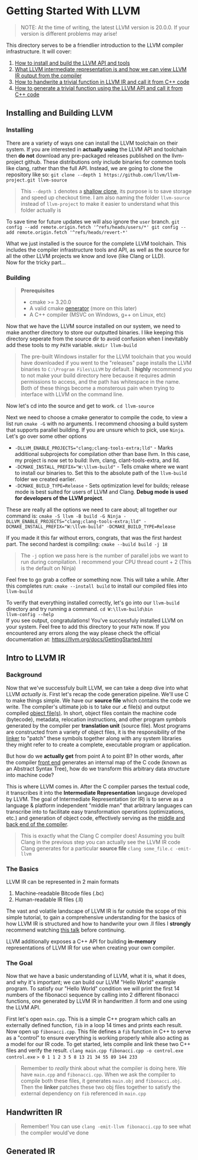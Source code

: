 # Getting Started With LLVM

> NOTE: At the time of writing, the latest LLVM version is 20.0.0. If your version is different problems may arise!

This directory serves to be a friendlier introduction to the LLVM compiler infrastructure.
It will cover:
1. [How to install and build the LLVM API and tools](#installing-and-building-llvm)
2. [What LLVM intermediate representation is and how we can view LLVM IR output from the compiler](#intro-to-llvm-ir)
3. [How to handwrite a trivial function in LLVM IR and call it from C++ code](#handwritten-ir)
4. [How to generate a trivial function using the LLVM API and call it from C++ code](#generated-ir)

## Installing and Building LLVM

### Installing
There are a variety of ways one can install the LLVM toolchain on their system.
If you are interested in **actually using** the LLVM API and toolchain then **do not** download any pre-packaged releases published on the llvm-project github.
These distributions only include binaries for common tools like clang, rather than the full API.
Instead, we are going to clone the repository like so:
`git clone --depth 1 https://github.com/llvm/llvm-project.git llvm-source`
> This `--depth 1` denotes a [shallow clone](git-scm.com/docs/git-clone#Documentation/git-clone.txt---depthltdepthgt), its purpose is to save storage and speed up checkout time.
> I am also naming the folder `llvm-source` instead of `llvm-project` to make it easier to understand what this folder actually is

To save time for future updates we will also ignore the `user` branch.
`git config --add remote.origin.fetch '^refs/heads/users/*'
git config --add remote.origin.fetch '^refs/heads/revert-*'`

What we just installed is the source for the complete LLVM toolchain.
This includes the compiler infrastructure tools and API, as well as the source for all the other LLVM projects we know and love (like Clang or LLD).\
Now for the tricky part...

### Building
> **Prerequisites**
> * cmake >= 3.20.0
> * A valid cmake [generator](https://cmake.org/cmake/help/latest/manual/cmake-generators.7.html) (more on this later)
> * A C++ compiler (MSVC on Windows, g++ on Linux, etc)

Now that we have the LLVM source installed on our system, we need to make another directory to store our outputted binaries.
I like keeping this directory seperate from the source dir to avoid confusion when I inevitably add these tools to my `PATH` variable.
`mkdir llvm-build`
> The pre-built Windows installer for the LLVM toolchain that you would have downloaded if you went to the "releases" page installs the LLVM binaries to `C:\Program Files\LLVM` by default.
> I **highly** recommend you to not make your build directory here because it requires admin permissions to access, and the path has whitespace in the name.
> Both of these things become a monsterous pain when trying to interface with LLVM on the command line.

Now let's cd into the source and get to work.
`cd llvm-source`

Next we need to choose a cmake generator to compile the code, to view a list run `cmake -G` with no arguments.
I recommend choosing a build system that supports parallel building. If you are unsure which to pick, use `Ninja`.
Let's go over some other options
* `-DLLVM_ENABLE_PROJECTS="clang;clang-tools-extra;lld"` - Marks additional subprojects for compilation other than base llvm. In this case,
my project is now set to build: llvm, clang, clant-tools-extra, and lld.
* `-DCMAKE_INSTALL_PREFIX="W:\llvm-build"` - Tells cmake where we want to install our binaries to. Set this to the absolute path of the `llvm-build` folder we created earlier.
* `-DCMAKE_BUILD_TYPE=Release` - Sets optimization level for builds; release mode is best suited for users of LLVM and Clang. **Debug mode is used for developers of the LLVM project**.

These are really all the options we need to care about; all together our command is:
`cmake -S llvm -B build -G Ninja -DLLVM_ENABLE_PROJECTS="clang;clang-tools-extra;lld" -DCMAKE_INSTALL_PREFIX="W:\llvm-build" -DCMAKE_BUILD_TYPE=Release`

If you made it this far without errors, congrats, that was the first hardest part.
The second hardest is compiling:
`cmake --build build -j 18`
> The `-j` option we pass here is the number of parallel jobs we want to run during compilation. I recommend your CPU thread count + 2 (This is the default on Ninja)

Feel free to go grab a coffee or something now. This will take a while.
After this completes run:
`cmake --install build`
to install our compiled files into `llvm-build`

To verify that everything installed correctly, let's go into our `llvm-build` directory and try running a command.
`cd W:\llvm-build\bin`\
`llvm-config --help`\
If you see output, congratulations! You've successfuly installed LLVM on your system. Feel free to add this directory to your `PATH` now.
If you encountered any errors along the way please check the official documentation at: <https://llvm.org/docs/GettingStarted.html>

## Intro to LLVM IR

### Background

Now that we've successfuly built LLVM, we can take a deep dive into what LLVM *actually is*.
First let's recap the code generation pipeline. We'll use C to make things simple.
We have our **source file** which contains the code we write. The compiler's ultimate job is to take our **.c** file(s) and output compiled [object file(s)](https://en.wikipedia.org/wiki/Object_file).
In short, object files contain the machine code (bytecode), metadata, relocation instructions, and other program symbols generated by the compiler per **translation unit** (source file).
Most programs are constructed from a variety of object files, it is the responsibility of the [linker](https://en.wikipedia.org/wiki/Linker_(computing)) to "patch" these symbols together 
along with any system libraries they might refer to to create a complete, executable program or application.

But how do we **actually get** from point A to point B? In other words, after the compiler [front end](https://en.wikipedia.org/wiki/Compiler#Front_end) generates an internal map of the C code (known as an Abstract Syntax Tree), how do we transform this arbitrary data structure into machine code?

This is where LLVM comes in. After the C compiler parses the textual code, it transcribes it into the **Intermediate Representation** langauge developed by LLVM. 
The goal of Intermediate Representation (or IR) is to serve as a language & platform independent "middle man" that arbitrary languages can transcribe into to facilitate easy transformation operations (optimizations, etc.) and generation of object code,
effectively serving as the [middle and back end of the compiler](https://en.wikipedia.org/wiki/Compiler#Middle_end). 
> This is exactly what the Clang C compiler does! Assuming you built Clang in the previous step you can actually see the LLVM IR code Clang generates for a particular **source file**
> `clang some_file.c -emit-llvm`

### The Basics
LLVM IR can be represented in 2 main formats
1. Machine-readable Bitcode files (.bc)
2. Human-readable IR files (.ll)

The vast and volatile landscape of LLVM IR is far outside the scope of this simple tutorial, to gain a comprehensive understanding for the basics of how LLVM IR is structured and how to handwrite your own .ll files I **strongly** recommend watching [this talk](https://www.youtube.com/watch?v=m8G_S5LwlTo) before continuing.

LLVM additionally exposes a C++ API for building **in-memory** representations of LLVM IR for use when creating your own compiler.

### The Goal
Now that we have a basic understanding of LLVM, what it is, what it does, and why it's important; we can build our LLVM "Hello World" example program.
To satisfy our "Hello World" condition we will print the first 14 numbers of the fibonacci sequence by calling into 2 different fibonacci functions, one generated by LLVM IR in handwritten .ll form and one using the LLVM API.

First let's open `main.cpp`. This is a simple C++ program which calls an externally defined function, `fib` in a loop 14 times and prints each result.
Now open up `fibonacci.cpp`. This file defines a `fib` function in C++ to serve as a "control" to ensure everything is working properly while also acting as a model for our IR code.
To get started, lets compile and link these two C++ files and verify the result.
`clang main.cpp fibonacci.cpp -o control.exe`
`control.exe`
`> 0 1 1 2 3 5 8 13 21 34 55 89 144 233`
> Remember to *really* think about what the compiler is doing here. We have `main.cpp` and `fibonacci.cpp`.
> When we ask the compiler to compile both these files, it generates `main.obj` and `fibonacci.obj`.
> Then the **linker** patches these two obj files together to satisfy the external dependency on `fib` referenced in `main.cpp`

## Handwritten IR
> Remember! You can use `clang -emit-llvm fibonacci.cpp` to see what the compiler would've done 

## Generated IR
